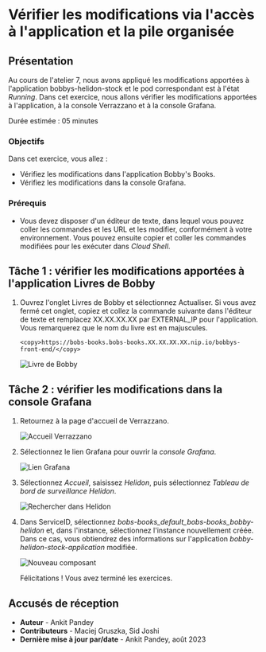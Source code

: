 # Vérifier les modifications via l'accès à l'application et la pile organisée

## Présentation

Au cours de l'atelier 7, nous avons appliqué les modifications apportées à l'application bobbys-helidon-stock et le pod correspondant est à l'état _Running_. Dans cet exercice, nous allons vérifier les modifications apportées à l'application, à la console Verrazzano et à la console Grafana.

Durée estimée : 05 minutes

### Objectifs

Dans cet exercice, vous allez :

*   Vérifiez les modifications dans l'application Bobby's Books.
*   Vérifiez les modifications dans la console Grafana.

### Prérequis

*   Vous devez disposer d'un éditeur de texte, dans lequel vous pouvez coller les commandes et les URL et les modifier, conformément à votre environnement. Vous pouvez ensuite copier et coller les commandes modifiées pour les exécuter dans _Cloud Shell_.

## Tâche 1 : vérifier les modifications apportées à l'application Livres de Bobby

1.  Ouvrez l'onglet Livres de Bobby et sélectionnez Actualiser. Si vous avez fermé cet onglet, copiez et collez la commande suivante dans l'éditeur de texte et remplacez XX.XX.XX.XX par EXTERNAL\_IP pour l'application. Vous remarquerez que le nom du livre est en majuscules.
    
        <copy>https://bobs-books.bobs-books.XX.XX.XX.XX.nip.io/bobbys-front-end/</copy>
        
    
    ![Livre de Bobby](images/bobbysbooks.png " ")
    

## Tâche 2 : vérifier les modifications dans la console Grafana

1.  Retournez à la page d'accueil de Verrazzano.
    
    ![Accueil Verrazzano](images/verrazzao-home.png " ")
    
2.  Sélectionnez le lien Grafana pour ouvrir la _console Grafana_.
    
    ![Lien Grafana](images/grafana-link.png " ")
    
3.  Sélectionnez _Accueil_, saisissez _Helidon_, puis sélectionnez _Tableau de bord de surveillance Helidon_.
    
    ![Rechercher dans Helidon](images/search-helidon.png " ")
    
4.  Dans ServiceID, sélectionnez _bobs-books\_default\_bobs-books\_bobby-helidon_ et, dans l'instance, sélectionnez l'instance nouvellement créée. Dans ce cas, vous obtiendrez des informations sur l'application _bobby-helidon-stock-application_ modifiée.
    
    ![Nouveau composant](images/new-component.png " ")
    
    Félicitations ! Vous avez terminé les exercices.
    

## Accusés de réception

*   **Auteur** - Ankit Pandey
*   **Contributeurs** - Maciej Gruszka, Sid Joshi
*   **Dernière mise à jour par/date** - Ankit Pandey, août 2023